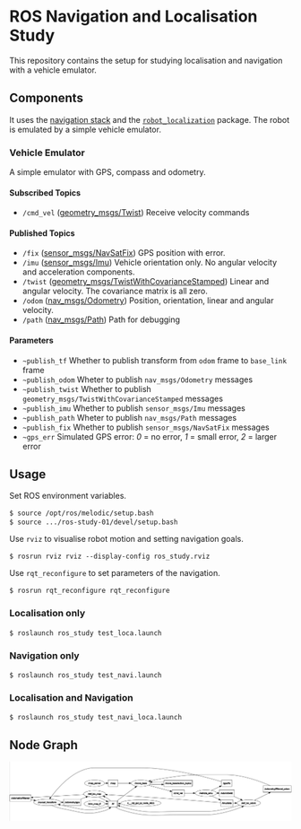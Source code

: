# ROS Navigation and Localisation Study

This repository contains the setup for studying localisation and navigation with a vehicle emulator.


## Components

It uses the [navigation stack](wiki.ros.org/navigation) and the [`robot_localization`](http://wiki.ros.org/robot_localization) package. The robot is emulated by a simple vehicle emulator.

### Vehicle Emulator

A simple emulator with GPS, compass and odometry.

#### Subscribed Topics

* `/cmd_vel` ([geometry_msgs/Twist](http://docs.ros.org/api/geometry_msgs/html/msg/Twist.html))
  Receive velocity commands

#### Published Topics

* `/fix` ([sensor_msgs/NavSatFix](http://docs.ros.org/api/sensor_msgs/html/msg/NavSatFix.html))
  GPS position with error.
* `/imu` ([sensor_msgs/Imu](http://docs.ros.org/api/sensor_msgs/html/msg/Imu.html))
  Vehicle orientation only. No angular velocity and acceleration components.
* `/twist` ([geometry_msgs/TwistWithCovarianceStamped](http://docs.ros.org/api/geometry_msgs/html/msg/TwistWithCovarianceStamped.html))
  Linear and angular velocity. The covariance matrix is all zero.
* `/odom` ([nav_msgs/Odometry](http://docs.ros.org/api/nav_msgs/html/msg/Odometry.html))
  Position, orientation, linear and angular velocity.
* `/path` ([nav_msgs/Path](http://docs.ros.org/api/nav_msgs/html/msg/Path.html))
  Path for debugging

#### Parameters

* `~publish_tf`
  Whether to publish transform from `odom` frame to `base_link` frame
* `~publish_odom`
  Wheter to publish `nav_msgs/Odometry` messages
* `~publish_twist`
  Whether to publish `geometry_msgs/TwistWithCovarianceStamped` messages
* `~publish_imu`
  Whether to publish `sensor_msgs/Imu` messages
* `~publish_path`
  Wheter to publish `nav_msgs/Path` messages
* `~publish_fix`
  Whether to publish `sensor_msgs/NavSatFix` messages
* `~gps_err`
  Simulated GPS error: _0_ = no error, _1_ = small error, _2_ = larger error


## Usage

Set ROS environment variables.
```
$ source /opt/ros/melodic/setup.bash
$ source .../ros-study-01/devel/setup.bash
```

Use `rviz` to visualise robot motion and setting navigation goals.
```
$ rosrun rviz rviz --display-config ros_study.rviz
```

Use `rqt_reconfigure` to set parameters of the navigation.
```
$ rosrun rqt_reconfigure rqt_reconfigure
```

### Localisation only
```
$ roslaunch ros_study test_loca.launch
```

### Navigation only
```
$ roslaunch ros_study test_navi.launch
```

### Localisation and Navigation
```
$ roslaunch ros_study test_navi_loca.launch
```


## Node Graph

<p align="center">
  <img src="docs/rqt_graph_01.png">
</p>
